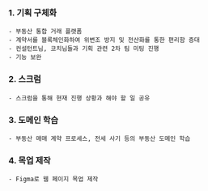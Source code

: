 ### 1. 기획 구체화

    - 부동산 통합 거래 플랫폼
    - 계약서를 블록체인화하여 위변조 방지 및 전산화를 통한 편리함 증대
    - 컨설턴트님, 코치님들과 기획 관련 2차 팀 미팅 진행
    - 기능 보완

### 2. 스크럼

    - 스크럼을 통해 현재 진행 상황과 해야 할 일 공유

### 3. 도메인 학습

    - 부동산 매매 계약 프로세스, 전세 사기 등의 부동산 도메인 학습

### 4. 목업 제작

    - Figma로 웹 페이지 목업 제작
